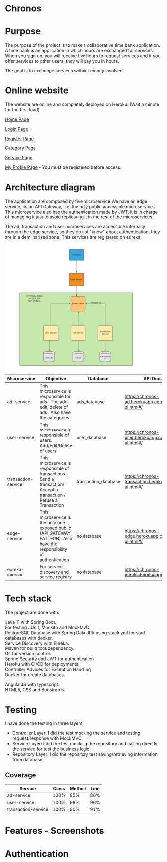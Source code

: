 Chronos 
======================

# Purpose
The purpose of the project is to make a collaborative time bank application. A time bank is an application in which hours are exchanged for services. When you sign up, you will receive five hours to request services and if you offer services to other users, they will pay you in hours.

The goal is to exchange services without money involved.

# Online website
The website are online and completely deployed on Heroku. (Wait a minute for the first load)

[Home Page](https://mychronos.herokuapp.com/)

[Login Page](https://mychronos.herokuapp.com/login)

[Register Page](https://mychronos.herokuapp.com/register)

[Category Page](https://mychronos.herokuapp.com/categories)

[Service Page](https://mychronos.herokuapp.com/listing)

[My Profile Page](https://mychronos.herokuapp.com/editUser) - You must be registered before access.

# Architecture diagram
The application are composed by five microservice.We have an edge service, its an API Gateway, it is the only public accessible microservice. This microservice also has the authentication made by JWT, it is in charge of managing it just to avoid replicating it in the rest of the microservices.

The ad, transaction and user microservices are accessible internally through the edge service, so they do not "know" about authentication, they are in a demilitarized zone. This services are registered on eureka.

![Test Coverage](https://github.com/nereagarcia12/Chronos/blob/master/doc/diagram.png)


|Microservice | Objective | Database | API Documentation |
|---|---|---|---|
| ad-service | This microservice is responsible for ads . The add, edit, delete of ads . Also have the categories.  |  ads_database   | https://chronos-ad.herokuapp.com/swagger-ui.html#/ |  
| user-service  | This microservice is responsible of users. Add/Edit/Delete of users  |  user_database |  https://chronos-user.herokuapp.com/swagger-ui.html#/ |   
| transaction-service  | This microservice is responsible of transactions. Send a transaction/ Accept a transaction / Refuse a Transaction  |  transaction_database |  https://chronos-transaction.herokuapp.com/swagger-ui.html#/ |   
| edge-service  | This microservice is the only one exposed public (API GATEWAY PATTERN). Also have  the responsibility of authentication |  no database |  https://chronos-edge.herokuapp.com/swagger-ui.html#/ |   
| eureka-service  | For service discovery and service registry |  no database |  https://chronos-eureka.herokuapp.com/ |   


# Tech stack

The project are done with:

Java 11 with Spring Boot.   
For testing JUnit, Mockito and MockMVC.   
PostgreSQL Database with Spring Data JPA using stack.yml for start databases with docker.   
Service Discovery with Eureka.   
Maven for build tool/dependency.   
Git for version control.   
Spring Security and JWT for authentication   
Heroku with CI/CD for deployments.   
Controller Advices for Exception Handling   
Docker for create databases.   

AngularJS with typescript.   
HTML5, CSS and Boostrap 5.   


# Testing

I have done the testing in three layers:
- Controller Layer: I did the test mocking the service and testing request/response with MockMVC
- Service Layer: I did the test mocking the repository and calling directly the service for test the business logic
- Repository Layer: I did the repository test saving/retrieving information from database.

## Coverage

|Service  |Class | Method | Line |
|---|---|---|---|
|ad-service| 100% | 85% | 86% |
|user-service| 100% | 98% | 96% |
|transaction-service| 100% | 90% | 91% |

# Features - Screenshots


# Authentication


